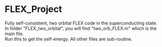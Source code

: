 # FLEX_Project
Fully self-consistent, two orbital FLEX code in the superconducting state.  
In folder "FLEX_two_orbital", you will find "two_orb_FLEX.m" which is the main file.  
Run this to get the self-energy.  All other files are sub-routine.  
